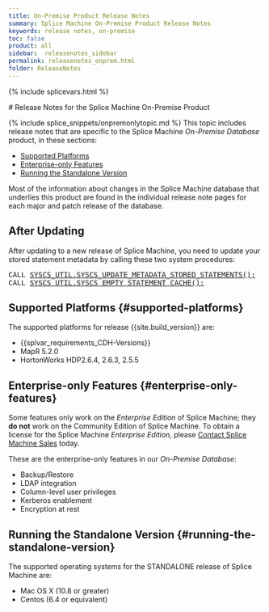 ```yaml
---
title: On-Premise Product Release Notes
summary: Splice Machine On-Premise Product Release Notes
keywords: release notes, on-premise
toc: false
product: all
sidebar:  releasenotes_sidebar
permalink: releasenotes_onprem.html
folder: ReleaseNotes
---
```

{% include splicevars.html %}
<section>
<div class="TopicContent" data-swiftype-index="true" markdown="1">
# Release Notes for the Splice Machine On-Premise Product

{% include splice_snippets/onpremonlytopic.md %}
This topic includes release notes that are specific to the Splice Machine *On-Premise Database* product, in these sections:

* [Supported Platforms](#supported-platforms)
* [Enterprise-only Features](#enterprise-only-features)
* [Running the Standalone Version](#running-the-standalone-version)

Most of the information about changes in the Splice Machine database that underlies this product are found in the individual release note pages for each major and patch release of the database.

## After Updating

After updating to a new release of Splice Machine, you need to update your stored statement metadata by calling these two system procedures:

<div class="preWrapperWide"><pre class="Example">
CALL <a href="sqlref_sysprocs_updatemetastmts.html">SYSCS_UTIL.SYSCS_UPDATE_METADATA_STORED_STATEMENTS();</a>
CALL <a href="sqlref_sysprocs_emptycache.html">SYSCS_UTIL.SYSCS_EMPTY_STATEMENT_CACHE();</a>
</pre></div>

## Supported Platforms {#supported-platforms}
The supported platforms for release {{site.build_version}} are:

* {{splvar_requirements_CDH-Versions}}
* MapR 5.2.0
* HortonWorks HDP2.6.4,  2.6.3, 2.5.5

## Enterprise-only Features {#enterprise-only-features}
Some features only work on the *Enterprise Edition* of Splice Machine; they __do not__ work on the Community Edition of Splice Machine. To obtain a license for the Splice Machine *Enterprise Edition*, please [Contact Splice Machine Sales](http://www.splicemachine.com/company/contact-us/)
today.

These are the enterprise-only features in our *On-Premise Database*:

* Backup/Restore
* LDAP integration
* Column-level user privileges
* Kerberos enablement
* Encryption at rest


## Running the Standalone Version {#running-the-standalone-version}
The supported operating systems for the STANDALONE release of Splice Machine are:

* Mac OS X (10.8 or greater)
* Centos (6.4 or equivalent)

</div>
</section>
